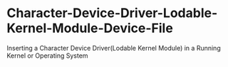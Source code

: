 # Character-Device-Driver-Lodable-Kernel-Module-Device-File
Inserting a Character Device Driver(Lodable Kernel Module) in a Running Kernel or Operating System
